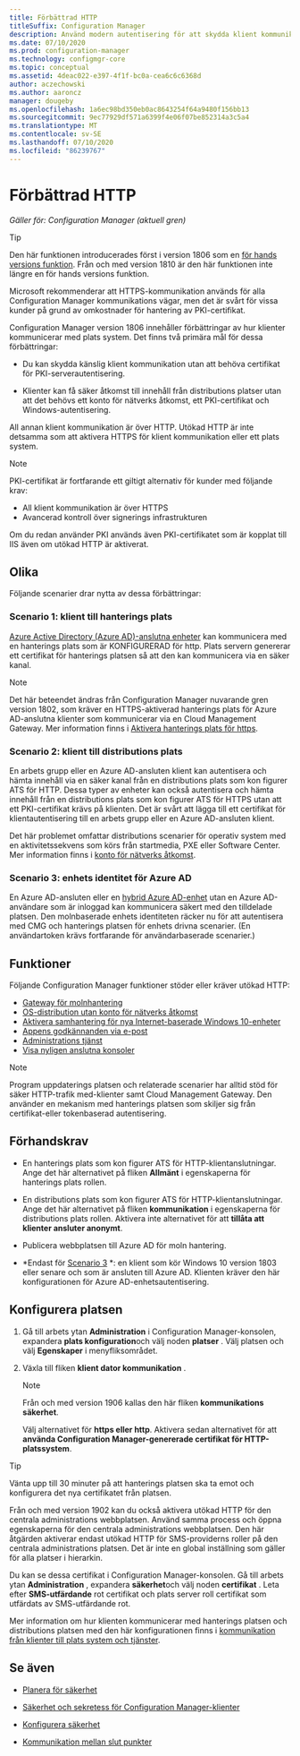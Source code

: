 ```yaml
---
title: Förbättrad HTTP
titleSuffix: Configuration Manager
description: Använd modern autentisering för att skydda klient kommunikation utan behov av PKI-certifikat.
ms.date: 07/10/2020
ms.prod: configuration-manager
ms.technology: configmgr-core
ms.topic: conceptual
ms.assetid: 4deac022-e397-4f1f-bc0a-cea6c6c6368d
author: aczechowski
ms.author: aaroncz
manager: dougeby
ms.openlocfilehash: 1a6ec98bd350eb0ac8643254f64a9480f156bb13
ms.sourcegitcommit: 9ec77929df571a6399f4e06f07be852314a3c5a4
ms.translationtype: MT
ms.contentlocale: sv-SE
ms.lasthandoff: 07/10/2020
ms.locfileid: "86239767"
---
```

# <a name="enhanced-http"></a>Förbättrad HTTP

*Gäller för: Configuration Manager (aktuell gren)*

<!--1356889,1358460-->

> [!Tip]  
> Den här funktionen introducerades först i version 1806 som en [för hands versions funktion](../../servers/manage/pre-release-features.md). Från och med version 1810 är den här funktionen inte längre en för hands versions funktion.  

Microsoft rekommenderar att HTTPS-kommunikation används för alla Configuration Manager kommunikations vägar, men det är svårt för vissa kunder på grund av omkostnader för hantering av PKI-certifikat.

Configuration Manager version 1806 innehåller förbättringar av hur klienter kommunicerar med plats system. Det finns två primära mål för dessa förbättringar:  

- Du kan skydda känslig klient kommunikation utan att behöva certifikat för PKI-serverautentisering.  

- Klienter kan få säker åtkomst till innehåll från distributions platser utan att det behövs ett konto för nätverks åtkomst, ett PKI-certifikat och Windows-autentisering.  

All annan klient kommunikation är över HTTP. Utökad HTTP är inte detsamma som att aktivera HTTPS för klient kommunikation eller ett plats system.<!-- SCCMDocs issue #1212 -->

> [!Note]  
> PKI-certifikat är fortfarande ett giltigt alternativ för kunder med följande krav:  
>
> - All klient kommunikation är över HTTPS  
> - Avancerad kontroll över signerings infrastrukturen
>
> Om du redan använder PKI används även PKI-certifikatet som är kopplat till IIS även om utökad HTTP är aktiverat.



## <a name="scenarios"></a><a name="bkmk_scenario"></a>Olika

Följande scenarier drar nytta av dessa förbättringar:  

### <a name="scenario-1-client-to-management-point"></a><a name="bkmk_scenario1"></a>Scenario 1: klient till hanterings plats

<!--1356889-->
[Azure Active Directory (Azure AD)-anslutna enheter](/azure/active-directory/devices/concept-azure-ad-join) kan kommunicera med en hanterings plats som är KONFIGURERAD för http. Plats servern genererar ett certifikat för hanterings platsen så att den kan kommunicera via en säker kanal.

> [!Note]  
> Det här beteendet ändras från Configuration Manager nuvarande gren version 1802, som kräver en HTTPS-aktiverad hanterings plats för Azure AD-anslutna klienter som kommunicerar via en Cloud Management Gateway. Mer information finns i [Aktivera hanterings plats för https](../../clients/manage/cmg/certificates-for-cloud-management-gateway.md#bkmk_mphttps).  

### <a name="scenario-2-client-to-distribution-point"></a><a name="bkmk_scenario2"></a>Scenario 2: klient till distributions plats

<!--1358228-->
En arbets grupp eller en Azure AD-ansluten klient kan autentisera och hämta innehåll via en säker kanal från en distributions plats som kon figurer ATS för HTTP. Dessa typer av enheter kan också autentisera och hämta innehåll från en distributions plats som kon figurer ATS för HTTPS utan att ett PKI-certifikat krävs på klienten. Det är svårt att lägga till ett certifikat för klientautentisering till en arbets grupp eller en Azure AD-ansluten klient.

Det här problemet omfattar distributions scenarier för operativ system med en aktivitetssekvens som körs från startmedia, PXE eller Software Center. Mer information finns i [konto för nätverks åtkomst](accounts.md#network-access-account).<!--1358278-->

### <a name="scenario-3-azure-ad-device-identity"></a><a name="bkmk_scenario3"></a>Scenario 3: enhets identitet för Azure AD

<!--1358460-->
En Azure AD-ansluten eller en [hybrid Azure AD-enhet](/azure/active-directory/devices/concept-azure-ad-join-hybrid) utan en Azure AD-användare som är inloggad kan kommunicera säkert med den tilldelade platsen. Den molnbaserade enhets identiteten räcker nu för att autentisera med CMG och hanterings platsen för enhets drivna scenarier. (En användartoken krävs fortfarande för användarbaserade scenarier.)  


## <a name="features"></a>Funktioner

Följande Configuration Manager funktioner stöder eller kräver utökad HTTP:

- [Gateway för molnhantering](../../clients/manage/cmg/plan-cloud-management-gateway.md)
- [OS-distribution utan konto för nätverks åtkomst](../../../osd/plan-design/planning-considerations-for-automating-tasks.md#enhanced-http)
- [Aktivera samhantering för nya Internet-baserade Windows 10-enheter](../../../comanage/tutorial-co-manage-new-devices.md)
- [Appens godkännanden via e-post](../../../apps/deploy-use/app-approval.md#bkmk_email-approve)
- [Administrations tjänst](../../../develop/adminservice/overview.md)
- [Visa nyligen anslutna konsoler](../../servers/manage/admin-console.md#bkmk_viewconnected)

> [!Note]  
> Program uppdaterings platsen och relaterade scenarier har alltid stöd för säker HTTP-trafik med-klienter samt Cloud Management Gateway. Den använder en mekanism med hanterings platsen som skiljer sig från certifikat-eller tokenbaserad autentisering.<!-- SCCMDocs issue #1148 -->


## <a name="prerequisites"></a>Förhandskrav  

- En hanterings plats som kon figurer ATS för HTTP-klientanslutningar. Ange det här alternativet på fliken **Allmänt** i egenskaperna för hanterings plats rollen.  

- En distributions plats som kon figurer ATS för HTTP-klientanslutningar. Ange det här alternativet på fliken **kommunikation** i egenskaperna för distributions plats rollen. Aktivera inte alternativet för att **tillåta att klienter ansluter anonymt**.  

- Publicera webbplatsen till Azure AD för moln hantering.  

- *Endast för [Scenario 3](#bkmk_scenario3) *: en klient som kör Windows 10 version 1803 eller senare och som är ansluten till Azure AD. Klienten kräver den här konfigurationen för Azure AD-enhetsautentisering.<!-- SCCMDocs issue 1126 -->


## <a name="configure-the-site"></a>Konfigurera platsen

1. Gå till arbets ytan **Administration** i Configuration Manager-konsolen, expandera **plats konfiguration**och välj noden **platser** . Välj platsen och välj **Egenskaper** i menyfliksområdet.  

2. Växla till fliken **klient dator kommunikation** .

    > [!Note]
    > Från och med version 1906 kallas den här fliken **kommunikations säkerhet**.<!-- SCCMDocs#1645 -->  

    Välj alternativet för **https eller http**. Aktivera sedan alternativet för att **använda Configuration Manager-genererade certifikat för HTTP-platssystem**.

> [!Tip]
> Vänta upp till 30 minuter på att hanterings platsen ska ta emot och konfigurera det nya certifikatet från platsen.

<!--3798957-->
Från och med version 1902 kan du också aktivera utökad HTTP för den centrala administrations webbplatsen. Använd samma process och öppna egenskaperna för den centrala administrations webbplatsen. Den här åtgärden aktiverar endast utökad HTTP för SMS-providerns roller på den centrala administrations platsen. Det är inte en global inställning som gäller för alla platser i hierarkin.

Du kan se dessa certifikat i Configuration Manager-konsolen. Gå till arbets ytan **Administration** , expandera **säkerhet**och välj noden **certifikat** . Leta efter **SMS-utfärdande** rot certifikat och plats server roll certifikat som utfärdats av SMS-utfärdande rot.

Mer information om hur klienten kommunicerar med hanterings platsen och distributions platsen med den här konfigurationen finns i [kommunikation från klienter till plats system och tjänster](communications-between-endpoints.md#Planning_Client_to_Site_System).


## <a name="see-also"></a>Se även

- [Planera för säkerhet](../security/plan-for-security.md)  

- [Säkerhet och sekretess för Configuration Manager-klienter](../../clients/deploy/plan/security-and-privacy-for-clients.md)  

- [Konfigurera säkerhet](../security/configure-security.md)  

- [Kommunikation mellan slut punkter](communications-between-endpoints.md)  
